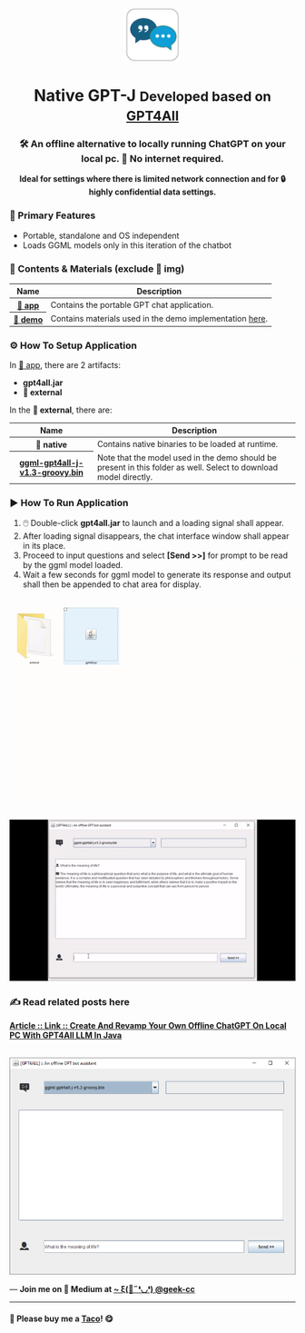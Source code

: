 <div align="center">
  <img src="https://github.com/incubated-geek-cc/native_gpt4J/raw/main/img/logo.png" width="96" alt="logo">

  # Native GPT-J <small>Developed based on <a href='https://gpt4all.io/index.html' target='_blank'>GPT4All</a></small>

  ### 🛠️ An offline alternative to locally running ChatGPT on your local pc. 🚫 No internet required.

**Ideal for settings where there is limited network connection and for 🔒 highly confidential data settings.**

<div align="left">

### 🎨 Primary Features

</div>
<div align="left">
<ul>
	<li>Portable, standalone and OS independent</li>
	<li>Loads GGML models only in this iteration of the chatbot</li>
</ul>

<div align="left">

### 📌 Contents & Materials (exclude 📁 img)
					
<table>
	<thead>
		<tr><th>Name</th><th>Description</th></tr>
	</thead>
	<tbody>
		<tr><th><a href='https://github.com/incubated-geek-cc/native_gpt4J/tree/main/app' target='_blank'>📁 app</a></th>
			<td>Contains the portable GPT chat application.</td>
		</tr>
		<tr><th><a href='https://github.com/incubated-geek-cc/native_gpt4J/tree/main/demo' target='_blank'>📁 demo</a></th>
			<td>Contains materials used in the demo implementation <a href='https://towardsdatascience.com/create-and-revamp-your-own-offline-chatgpt-on-local-pc-with-gpt4all-llm-in-java-7c03996f28c8' target='_blank'>here</a>.</td>
		</tr>
	</tbody>
</table>

</div>

<div align="left">

### ⚙️ How To Setup Application

In <a href='https://github.com/incubated-geek-cc/native_gpt4J/tree/main/app' target='_blank'>📁 app</a>, there are 2 artifacts:
* <strong>gpt4all.jar</strong>
* <strong>📁 external</strong>

In the <strong>📁 external</strong>, there are:

<table>
	<thead>
		<tr><th>Name</th><th>Description</th></tr>
	</thead>
	<tbody>
		<tr><th>📁 native</th><td>Contains native binaries to be loaded at runtime.</td></tr>
		<tr><th><a href='https://gpt4all.io/models/ggml-gpt4all-j-v1.3-groovy.bin' target='_blank'>ggml-gpt4all-j-v1.3-groovy.bin</a></th><td>Note that the model used in the demo should be present in this folder as well. Select to download model directly.</td></tr>
	</tbody>
</table>

### ▶️ How To Run Application

<ol>
	<li>🖱️ Double-click <strong>gpt4all.jar</strong> to launch and a loading signal shall appear.</li>
	<li>After loading signal disappears, the chat interface window shall appear in its place.</li>
	<li>Proceed to input questions and select <strong>[Send >>]</strong> for prompt to be read by the ggml model loaded.</li>
	<li>Wait a few seconds for ggml model to generate its response and output shall then be appended to chat area for display.</li>
</ol>

<br><img src='https://github.com/incubated-geek-cc/native_gpt4J/raw/main/img/app_preview_splash_screen.gif' width='600px' />

<br><img src='https://github.com/incubated-geek-cc/native_gpt4J/raw/main/img/basic_demo_alt_qn.gif' width='600px' />

### ✍ Read related posts here


<a href='https://towardsdatascience.com/create-and-revamp-your-own-offline-chatgpt-on-local-pc-with-gpt4all-llm-in-java-7c03996f28c8' target='_blank'><strong>Article :: Link :: Create And Revamp Your Own Offline ChatGPT On Local PC With GPT4All LLM In Java</strong></a>


<br><img src='https://github.com/incubated-geek-cc/native_gpt4J/raw/main/img/sample_chat_interface.png' width='600px' />

</div>

<p>— <b>Join me on 📝 <b>Medium</b> at <a href='https://medium.com/@geek-cc' target='_blank'>~ ξ(🎀˶❛◡❛) @geek-cc</a></b></p>

---

#### 🌮 Please buy me a <a href='https://www.buymeacoffee.com/geekcc' target='_blank'>Taco</a>! 😋
